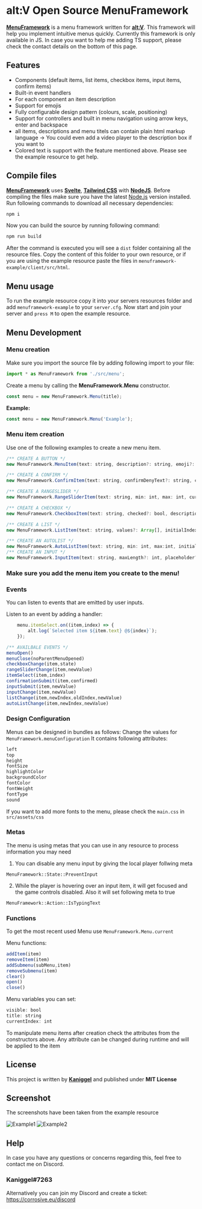 # alt:V Open Source MenuFramework

**[MenuFramework](https://github.com/MyHwu9508/altv-os-menu-framework)** is a menu framework written for **[alt:V](https://altv.mp/)**.
This framework will help you implement intuitive menus quickly. Currently this framework is only available in JS. In case you want to help me adding TS support, please check the contact details on the bottom of this page.

## Features
- Components (default items, list items, checkbox items, input items, confirm items)
- Built-in event handlers
- For each component an item description
- Support for emojis
- Fully configurable design pattern (colours, scale, positioning)
- Support for controllers and built in menu navigation using arrow keys, enter and backspace
- all items, descriptions and menu titels can contain plain html markup language -> You could even add a video player to the description box if you want to
- Colored text is support with the feature mentioned above. Please see the example resource to get help.

## Compile files
**[MenuFramework](https://github.com/MyHwu9508/altv-os-menu-framework)** uses **[Svelte](https://svelte.dev/)**, **[Tailwind CSS](https://tailwindcss.com/)** with **[NodeJS](https://nodejs.org/en/)**.
Before compiling the files make sure you have the latest [Node.js](https://nodejs.org/en/) version installed.
Run following commands to download all necessary dependencies:
```sh
npm i
```
Now you can build the source by running following command:
```sh
npm run build
```

After the command is executed you will see a `dist` folder containing all the resource files.
Copy the content of this folder to your own resource, or if you are using the example resource paste the files in `menuframework-example/client/src/html`.

## Menu usage
To run the example resource copy it into your servers resources folder and add `menuframework-example` to your `server.cfg`.
Now start and join your server and `press M` to open the example resource.

## Menu Development
### Menu creation
Make sure you import the source file by adding following import to your file:
```js
import * as MenuFramework from './src/menu';
```

Create a menu by calling the **MenuFramework.Menu** constructor.
```js
const menu = new MenuFramework.Menu(title);
```
**Example:**
```js
const menu = new MenuFramework.Menu('Example');
```

### Menu item creation
Use one of the following examples to create a new menu item.
```js
/** CREATE A BUTTON */
new MenuFramework.MenuItem(text: string, description?: string, emoji?: string, disabled?: bool, data?: any, rightText?: string);

/** CREATE A CONFIRM */
new MenuFramework.ConfirmItem(text: string, confirmDenyText?: string, confirmAcceptText?: string, confirmed?: bool, description?: string, emoji?: string, disabled:? bool, data?: any);

/** CREATE A RANGESLIDER */
new MenuFramework.RangeSliderItem(text: string, min: int, max: int, currentSelection?: int, description?: string, emoji?: string, disabled?: bool, data?: any);

/** CREATE A CHECKBOX */
new MenuFramework.CheckboxItem(text: string, checked?: bool, description?: string, emoji?: string, disabled?: bool, data?: any);

/** CREATE A LIST */
new MenuFramework.ListItem(text: string, values?: Array[], initialIndex?: int, description?: string, emoji?: string, disabled?: bool, data?: any);

/** CREATE AN AUTOLIST */
new MenuFramework.AutoListItem(text: string, min: int, max:int, initialIndex?: int, description?: string, emoji?: string, disabled?: bool, data?: any);
/** CREATE AN INPUT */
new MenuFramework.InputItem(text: string, maxLength?: int, placeholder?: string, value?: any, description?: string, emoji?: string, disabled?: bool, data?: any);
```
### Make sure you add the menu item you create to the menu!

### Events
You can listen to events that are emitted by user inputs.

Listen to an event by adding a handler:
```js
    menu.itemSelect.on((item,index) => {
        alt.log(`Selected item ${item.text} @${index}`);
    });
```

```js
/** AVAILBALE EVENTS */
menuOpen()
menuClose(noParentMenuOpened)
checkboxChange(item,state)
rangeSliderChange(item,newValue)
itemSelect(item,index)
confirmationSubmit(item,confirmed)
inputSubmit(item,newValue)
inputChange(item,newValue)
listChange(item,newIndex,oldIndex,newValue)
autoListChange(item,newIndex,newValue)
```

### Design Configuration
Menus can be designed in bundles as follows:
Change the values for `MenuFramework.menuConfiguration`
It contains following attributes:
```js
left
top
height
fontSize
highlightColor
backgroundColor
fontColor
fontWeight
fontType
sound
```
If you want to add more fonts to the menu, please check the `main.css` in `src/assets/css`

### Metas
The menu is using metas that you can use in any resource to process information you may need
1. You can disable any menu input by giving the local player follwing meta
```
MenuFramework::State::PreventInput
```
2. While the player is hovering over an input item, it will get focused and the game controls disabled. Also it will set following meta to true
```
MenuFramework::Action::IsTypingText
```

### Functions
To get the most recent used Menu use `MenuFramework.Menu.current`

Menu functions:
```js
addItem(item)
removeItem(item)
addSubmenu(subMenu,item)
removeSubmenu(item)
clear()
open()
close()
```
Menu variables you can set:
```js
visible: bool
title: string
currentIndex: int
```

To manipulate menu items after creation check the attributes from the constructors above. Any attribute can be changed during runtime and will be applied to the item

## License
This project is written by **[Kaniggel](https://github.com/MyHwu9508)** and published under **MIT License**

## Screenshot
The screenshots have been taken from the example resource

![Example1](https://i.imgur.com/xk8py4A.png)
![Example2](https://i.imgur.com/1uKXtLS.png)


## Help
In case you have any questions or concerns regarding this, feel free to contact me on Discord.
### Kaniggel#7263
Alternatively you can join my Discord and create a ticket: https://corrosive.eu/discord
